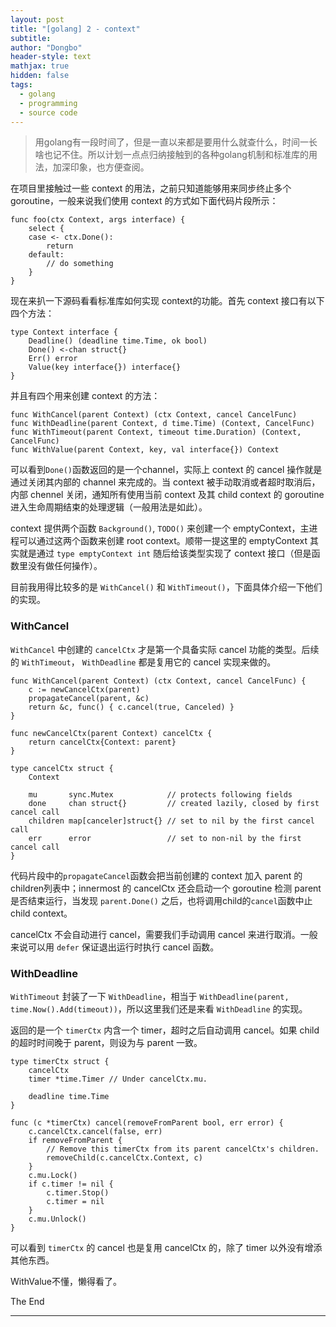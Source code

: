 ```yaml
---
layout: post
title: "[golang] 2 - context"
subtitle: 
author: "Dongbo"
header-style: text
mathjax: true
hidden: false
tags:
  - golang
  - programming
  - source code
---
```


> 用golang有一段时间了，但是一直以来都是要用什么就查什么，时间一长啥也记不住。所以计划一点点归纳接触到的各种golang机制和标准库的用法，加深印象，也方便查阅。


在项目里接触过一些 context 的用法，之前只知道能够用来同步终止多个goroutine，一般来说我们使用 context 的方式如下面代码片段所示：
```
func foo(ctx Context, args interface) {
	select {
	case <- ctx.Done():
		return 
	default:
		// do something
	}
}
```

现在来扒一下源码看看标准库如何实现 context的功能。首先 context 接口有以下四个方法：
```
type Context interface {
	Deadline() (deadline time.Time, ok bool)
	Done() <-chan struct{}
	Err() error
	Value(key interface{}) interface{}
}

```
并且有四个用来创建 context 的方法：
```
func WithCancel(parent Context) (ctx Context, cancel CancelFunc)
func WithDeadline(parent Context, d time.Time) (Context, CancelFunc)
func WithTimeout(parent Context, timeout time.Duration) (Context, CancelFunc) 
func WithValue(parent Context, key, val interface{}) Context
```
可以看到`Done()`函数返回的是一个channel，实际上 context 的 cancel 操作就是通过关闭其内部的 channel 来完成的。当 context 被手动取消或者超时取消后，内部 chennel 关闭，通知所有使用当前 context 及其 child context 的 goroutine 进入生命周期结束的处理逻辑（一般用法是如此）。

context 提供两个函数 `Background()`, `TODO()` 来创建一个 emptyContext，主进程可以通过这两个函数来创建 root context。顺带一提这里的 emptyContext 其实就是通过 `type emptyContext int` 随后给该类型实现了 context 接口（但是函数里没有做任何操作）。

目前我用得比较多的是 `WithCancel()` 和 `WithTimeout()`，下面具体介绍一下他们的实现。

### WithCancel

`WithCancel` 中创建的 `cancelCtx` 才是第一个具备实际 cancel 功能的类型。后续的 `WithTimeout`， `WithDeadline` 都是复用它的 cancel 实现来做的。
```
func WithCancel(parent Context) (ctx Context, cancel CancelFunc) {
	c := newCancelCtx(parent)
	propagateCancel(parent, &c)
	return &c, func() { c.cancel(true, Canceled) }
}

func newCancelCtx(parent Context) cancelCtx {
	return cancelCtx{Context: parent}
}

type cancelCtx struct {
	Context

	mu       sync.Mutex            // protects following fields
	done     chan struct{}         // created lazily, closed by first cancel call
	children map[canceler]struct{} // set to nil by the first cancel call
	err      error                 // set to non-nil by the first cancel call
}
```

代码片段中的`propagateCancel`函数会把当前创建的 context 加入 parent 的 children列表中；innermost 的 cancelCtx 还会启动一个 goroutine 检测 parent 是否结束运行，当发现 `parent.Done()` 之后，也将调用child的`cancel`函数中止 child context。

cancelCtx 不会自动进行 cancel，需要我们手动调用 cancel 来进行取消。一般来说可以用 `defer` 保证退出运行时执行 cancel 函数。


### WithDeadline

`WithTimeout` 封装了一下 `WithDeadline`，相当于 `WithDeadline(parent, time.Now().Add(timeout))`，所以这里我们还是来看 `WithDeadline` 的实现。

返回的是一个 `timerCtx` 内含一个 timer，超时之后自动调用 cancel。如果 child 的超时时间晚于 parent，则设为与 parent 一致。

```
type timerCtx struct {
	cancelCtx
	timer *time.Timer // Under cancelCtx.mu.

	deadline time.Time
}

func (c *timerCtx) cancel(removeFromParent bool, err error) {
	c.cancelCtx.cancel(false, err)
	if removeFromParent {
		// Remove this timerCtx from its parent cancelCtx's children.
		removeChild(c.cancelCtx.Context, c)
	}
	c.mu.Lock()
	if c.timer != nil {
		c.timer.Stop()
		c.timer = nil
	}
	c.mu.Unlock()
}

```
可以看到 `timerCtx` 的 cancel 也是复用 cancelCtx 的，除了 timer 以外没有增添其他东西。

WithValue不懂，懒得看了。

The End

--------